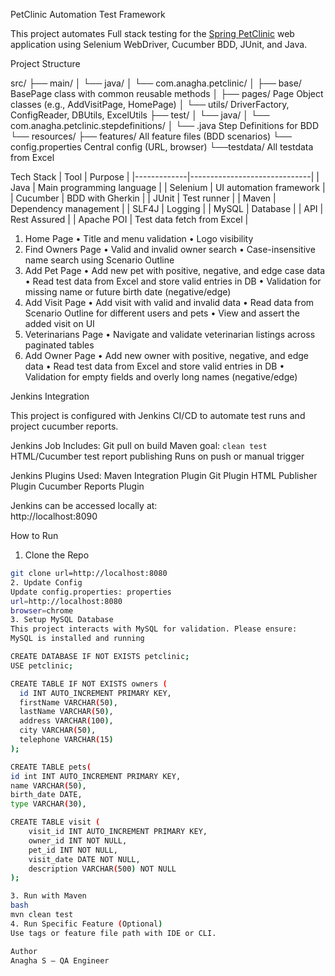 PetClinic Automation Test Framework

This project automates Full stack testing for the [Spring PetClinic](https://spring-petclinic.github.io/) web application using Selenium WebDriver, Cucumber BDD, JUnit, and Java.

Project Structure

src/
├── main/
│ └── java/
│ └── com.anagha.petclinic/
│ ├── base/  BasePage class with common reusable methods
│ ├── pages/  Page Object classes (e.g., AddVisitPage, HomePage)
│ └── utils/  DriverFactory, ConfigReader, DBUtils, ExcelUtils
├── test/
│ └── java/
│ └── com.anagha.petclinic.stepdefinitions/
│ └── .java  Step Definitions for BDD
└── resources/
├── features/  All feature files (BDD scenarios)
└── config.properties  Central config (URL, browser)
└──testdata/ All testdata from Excel

 Tech Stack
| Tool        | Purpose                      |
|-------------|------------------------------|
| Java        | Main programming language    |
| Selenium    | UI automation framework      |
| Cucumber    | BDD with Gherkin             |
| JUnit       | Test runner                  |
| Maven       | Dependency management        |
| SLF4J       | Logging                      |
| MySQL	      | Database		     | 
| API 	      | Rest Assured		     |
| Apache POI  | Test data fetch from Excel   | 

1. Home Page
•	Title and menu validation
•	Logo visibility
2. Find Owners Page
•	Valid and invalid owner search
•	Case-insensitive name search using Scenario Outline
3. Add Pet Page
•	Add new pet with positive, negative, and edge case data
•	Read test data from Excel and store valid entries in DB
•	Validation for missing name or future birth date (negative/edge)
4. Add Visit Page
•	Add visit with valid and invalid data
•	Read data from Scenario Outline for different users and pets
•	View and assert the added visit on UI
5. Veterinarians Page
•	Navigate and validate veterinarian listings across paginated tables
6. Add Owner Page
•	Add new owner with positive, negative, and edge data
•	Read test data from Excel and store valid entries in DB
•	Validation for empty fields and overly long names (negative/edge)

Jenkins Integration

This project is configured with Jenkins CI/CD to automate test runs and project cucumber reports.

Jenkins Job Includes:
 Git pull on build
 Maven goal: `clean test`
 HTML/Cucumber test report publishing
 Runs on push or manual trigger

Jenkins Plugins Used:
 Maven Integration Plugin
 Git Plugin
 HTML Publisher Plugin
 Cucumber Reports Plugin

Jenkins can be accessed locally at:  
http://localhost:8090

How to Run
 1. Clone the Repo
```bash
git clone url=http://localhost:8080
2. Update Config
Update config.properties: properties
url=http://localhost:8080
browser=chrome
3. Setup MySQL Database
This project interacts with MySQL for validation. Please ensure:
MySQL is installed and running

CREATE DATABASE IF NOT EXISTS petclinic;
USE petclinic;

CREATE TABLE IF NOT EXISTS owners (
  id INT AUTO_INCREMENT PRIMARY KEY,
  firstName VARCHAR(50),
  lastName VARCHAR(50),
  address VARCHAR(100),
  city VARCHAR(50),
  telephone VARCHAR(15)
);

CREATE TABLE pets(
id int INT AUTO_INCREMENT PRIMARY KEY,
name VARCHAR(50), 
birth_date DATE, 
type VARCHAR(30),

CREATE TABLE visit (
    visit_id INT AUTO_INCREMENT PRIMARY KEY,
    owner_id INT NOT NULL,
    pet_id INT NOT NULL,
    visit_date DATE NOT NULL,
    description VARCHAR(500) NOT NULL
);

3. Run with Maven
bash
mvn clean test
4. Run Specific Feature (Optional)
Use tags or feature file path with IDE or CLI.

Author
Anagha S — QA Engineer


